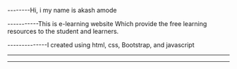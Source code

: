 <p>--------Hi, i my name is akash amode</p>
<p>-----------This is e-learning website Which provide the free learning resources to the student and learners.</p>
<p>--------------I created using html, css, Bootstrap, and javascript</p>
<hr><hr>
<!---------------------------thank--you---------------------------------------------->
